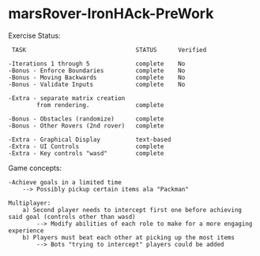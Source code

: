 # marsRover-IronHAck-PreWork

Exercise Status:

     TASK                               STATUS      Verified

    -Iterations 1 through 5             complete    No
    -Bonus - Enforce Boundaries         complete    No
    -Bonus - Moving Backwards           complete    No
    -Bonus - Validate Inputs            complete    No

    -Extra - separate matrix creation      
            from rendering.             complete

    -Bonus - Obstacles (randomize)      complete
    -Bonus - Other Rovers (2nd rover)   complete

    -Extra - Graphical Display          text-based
    -Extra - UI Controls                complete
    -Extra - Key controls "wasd"        complete

Game concepts:

    -Achieve goals in a limited time
        --> Possibly pickup certain items ala "Packman"

    Multiplayer: 
        a) Second player needs to intercept first one before achieving said goal (controls other than wasd)
            --> Modify abilities of each role to make for a more engaging experience
        b) Players must beat each other at picking up the most items
            --> Bots "trying to intercept" players could be added